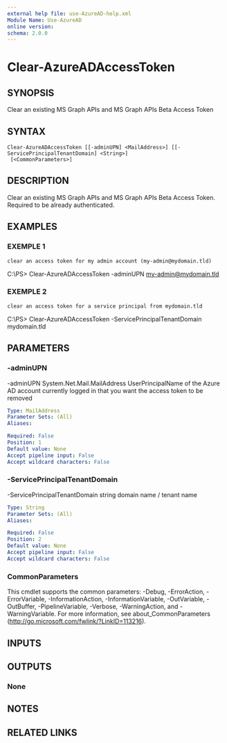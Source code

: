 ```yaml
---
external help file: use-AzureAD-help.xml
Module Name: Use-AzureAD
online version:
schema: 2.0.0
---
```


# Clear-AzureADAccessToken

## SYNOPSIS
Clear an existing MS Graph APIs and MS Graph APIs Beta Access Token

## SYNTAX

```
Clear-AzureADAccessToken [[-adminUPN] <MailAddress>] [[-ServicePrincipalTenantDomain] <String>]
 [<CommonParameters>]
```

## DESCRIPTION
Clear an existing MS Graph APIs and MS Graph APIs Beta Access Token.
Required to be already authenticated.

## EXAMPLES

### EXEMPLE 1
```
clear an access token for my admin account (my-admin@mydomain.tld)
```

C:\PS\> Clear-AzureADAccessToken -adminUPN my-admin@mydomain.tld

### EXEMPLE 2
```
clear an access token for a service principal from mydomain.tld
```

C:\PS\> Clear-AzureADAccessToken -ServicePrincipalTenantDomain mydomain.tld

## PARAMETERS

### -adminUPN
-adminUPN System.Net.Mail.MailAddress
UserPrincipalName of the Azure AD account currently logged in that you want the access token to be removed

```yaml
Type: MailAddress
Parameter Sets: (All)
Aliases:

Required: False
Position: 1
Default value: None
Accept pipeline input: False
Accept wildcard characters: False
```

### -ServicePrincipalTenantDomain
-ServicePrincipalTenantDomain string
domain name / tenant name

```yaml
Type: String
Parameter Sets: (All)
Aliases:

Required: False
Position: 2
Default value: None
Accept pipeline input: False
Accept wildcard characters: False
```

### CommonParameters
This cmdlet supports the common parameters: -Debug, -ErrorAction, -ErrorVariable, -InformationAction, -InformationVariable, -OutVariable, -OutBuffer, -PipelineVariable, -Verbose, -WarningAction, and -WarningVariable.
For more information, see about_CommonParameters (http://go.microsoft.com/fwlink/?LinkID=113216).

## INPUTS

## OUTPUTS

### None
## NOTES

## RELATED LINKS
